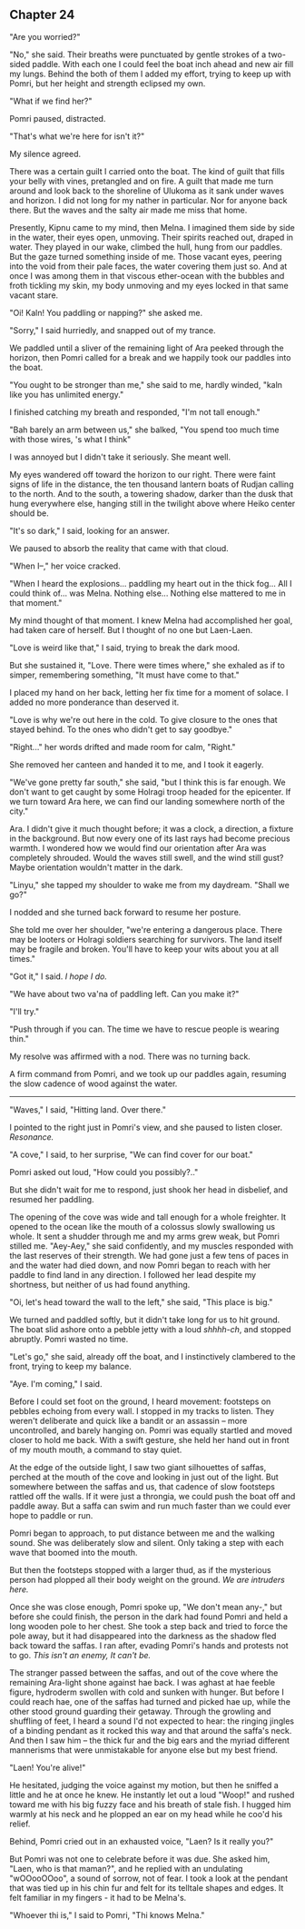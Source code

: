 ## Chapter 24

<!--
In this chapter, Pomri and Linyu set out in a small paddleboat for Heiko.

They don't have fog blocking them, but they are in the dark because of the obscura.

They also can't see underwater ships, like what Holrag would have. So the Holragi can spy on them and follow them to see what they're up to, maybe follow them back to Ulukoma to have a surprise attack in which they have to lock the door on Setre. The prologue illustrates a bloodied Setre, guilty for not helping Melna, paddling out to Liffa to save hae from a sinking capsule.

Anyway, tangent, this chapter shows them finding Laen-Laen and Pomri's saffa, Yub-yub, and Ginnu who can now see, but is exhausted and cold and doesn't know who thi is. However, thi knows the secret of the armory.

They also need to discover Ramne's connection to Holrag

They would go straight back, but they are captured by Ramne <- Too Much Capturing!

Holragi is digging shelter in Heiko, because they need shelter from the coming nova that will send the Obscura to far off places.

They are driven into the desert
 -->

"Are you worried?"

"No," she said. Their breaths were punctuated by gentle strokes of a two-sided paddle. With each one I could feel the boat inch ahead and new air fill my lungs. Behind the both of them I added my effort, trying to keep up with Pomri, but her height and strength eclipsed my own.

"What if we find her?"

Pomri paused, distracted.

"That's what we're here for isn't it?"

My silence agreed.

There was a certain guilt I carried onto the boat. The kind of guilt that fills your belly with vines, pretangled and on fire. A guilt that made me turn around and look back to the shoreline of Ulukoma as it sank under waves and horizon. I did not long for my nather in particular. Nor for anyone back there. But the waves and the salty air made me miss that home.

Presently, Kipnu came to my mind, then Melna. I imagined them side by side in the water, their eyes open, unmoving. Their spirits reached out, draped in water. They played in our wake, climbed the hull, hung from our paddles. But the gaze turned something inside of me. Those vacant eyes, peering into the void from their pale faces, the water covering them just so. And at once I was among them in that viscous ether-ocean with the bubbles and froth tickling my skin, my body unmoving and my eyes locked in that same vacant stare.

"Oi! Kaln! You paddling or napping?" she asked me.

"Sorry," I said hurriedly, and snapped out of my trance.

We paddled until a sliver of the remaining light of Ara peeked through the horizon, then Pomri called for a break and we happily took our paddles into the boat.

"You ought to be stronger than me," she said to me, hardly winded, "kaln like you has unlimited energy."

I finished catching my breath and responded, "I'm not tall enough."

"Bah barely an arm between us," she balked, "You spend too much time with those wires, 's what I think"

I was annoyed but I didn't take it seriously. She meant well.

My eyes wandered off toward the horizon to our right. There were faint signs of life in the distance, the ten thousand lantern boats of Rudjan calling to the north. And to the south, a towering shadow, darker than the dusk that hung everywhere else, hanging still in the twilight above where Heiko center should be.

"It's so dark," I said, looking for an answer.

We paused to absorb the reality that came with that cloud.

"When I–," her voice cracked.

"When I heard the explosions... paddling my heart out in the thick fog... All I could think of... was Melna. Nothing else... Nothing else mattered to me in that moment."

My mind thought of that moment. I knew Melna had accomplished her goal, had taken care of herself. But I thought of no one but Laen-Laen.

"Love is weird like that," I said, trying to break the dark mood.

But she sustained it, "Love. There were times where," she exhaled as if to simper, remembering something, "It must have come to that."

I placed my hand on her back, letting her fix time for a moment of solace. I added no more ponderance than deserved it.

"Love is why we're out here in the cold. To give closure to the ones that stayed behind. To the ones who didn't get to say goodbye."

"Right..." her words drifted and made room for calm, "Right."

She removed her canteen and handed it to me, and I took it eagerly.

"We've gone pretty far south," she said, "but I think this is far enough. We don't want to get caught by some Holragi troop headed for the epicenter. If we turn toward Ara here, we can find our landing somewhere north of the city."

Ara. I didn't give it much thought before; it was a clock, a direction, a fixture in the background. But now every one of its last rays had become precious warmth. I wondered how we would find our orientation after Ara was completely shrouded. Would the waves still swell, and the wind still gust? Maybe orientation wouldn't matter in the dark.

"Linyu," she tapped my shoulder to wake me from my daydream. "Shall we go?"

I nodded and she turned back forward to resume her posture.

She told me over her shoulder, "we're entering a dangerous place. There may be looters or Holragi soldiers searching for survivors. The land itself may be fragile and broken. You'll have to keep your wits about you at all times."

"Got it," I said. *I hope I do.*

"We have about two va'na of paddling left. Can you make it?"

"I'll try."

"Push through if you can. The time we have to rescue people is wearing thin."

My resolve was affirmed with a nod. There was no turning back.

A firm command from Pomri, and we took up our paddles again, resuming the slow cadence of wood against the water.


-------


"Waves," I said, "Hitting land. Over there."

I pointed to the right just in Pomri's view, and she paused to listen closer. *Resonance.*

"A cove," I said, to her surprise, "We can find cover for our boat."

Pomri asked out loud, "How could you possibly?.."

But she didn't wait for me to respond, just shook her head in disbelief, and resumed her paddling.

The opening of the cove was wide and tall enough for a whole freighter. It opened to the ocean like the mouth of a colossus slowly swallowing us whole. It sent a shudder through me and my arms grew weak, but Pomri stilled me. "Aey-Aey," she said confidently, and my muscles responded with the last reserves of their strength. We had gone just a few tens of paces in and the water had died down, and now Pomri began to reach with her paddle to find land in any direction. I followed her lead despite my shortness, but neither of us had found anything.

"Oi, let's head toward the wall to the left," she said, "This place is big."

We turned and paddled softly, but it didn't take long for us to hit ground. The boat slid ashore onto a pebble jetty with a loud *shhhh-ch*, and stopped abruptly. Pomri wasted no time.

"Let's go," she said, already off the boat, and I instinctively clambered to the front, trying to keep my balance.

"Aye. I'm coming," I said.

Before I could set foot on the ground, I heard movement: footsteps on pebbles echoing from every wall. I stopped in my tracks to listen. They weren't deliberate and quick like a bandit or an assassin – more uncontrolled, and barely hanging on. Pomri was equally startled and moved closer to hold me back. With a swift gesture, she held her hand out in front of my mouth mouth, a command to stay quiet.

At the edge of the outside light, I saw two giant silhouettes of saffas, perched at the mouth of the cove and looking in just out of the light. But somewhere between the saffas and us, that cadence of slow footsteps rattled off the walls. If it were just a throngia, we could push the boat off and paddle away. But a saffa can swim and run much faster than we could ever hope to paddle or run.

Pomri began to approach, to put distance between me and the walking sound. She was deliberately slow and silent. Only taking a step with each wave that boomed into the mouth.

But then the footsteps stopped with a larger thud, as if the mysterious person had plopped all their body weight on the ground. *We are intruders here.*

Once she was close enough, Pomri spoke up, "We don't mean any-," but before she could finish, the person in the dark had found Pomri and held a long wooden pole to her chest. She took a step back and tried to force the pole away, but it had disappeared into the darkness as the shadow fled back toward the saffas. I ran after, evading Pomri's hands and protests not to go. *This isn't an enemy, It can't be.*

The stranger passed between the saffas, and out of the cove where the remaining Ara-light shone against hae back. I was aghast at hae feeble figure, hydroderm swollen with cold and sunken with hunger. But before I could reach hae, one of the saffas had turned and picked hae up, while the other stood ground guarding their getaway. Through the growling and shuffling of feet, I heard a sound I'd not expected to hear: the ringing jingles of a binding pendant as it rocked this way and that around the saffa's neck. And then I saw him – the thick fur and the big ears and the myriad different mannerisms that were unmistakable for anyone else but my best friend.

"Laen! You're alive!"

He hesitated, judging the voice against my motion, but then he sniffed a little and he at once he knew. He instantly let out a loud "Woop!" and rushed toward me with his big fuzzy face and his breath of stale fish. I hugged him warmly at his neck and he plopped an ear on my head while he coo'd his relief.

Behind, Pomri cried out in an exhausted voice, "Laen? Is it really you?"

But Pomri was not one to celebrate before it was due. She asked him, "Laen, who is that maman?", and he replied with an undulating "wOOooOOoo", a sound of sorrow, not of fear. I took a look at the pendant that was tied up in his chin fur and felt for its telltale shapes and edges. It felt familiar in my fingers - it had to be Melna's.

"Whoever thi is," I said to Pomri, "Thi knows Melna."



<!--
They find Ginnu/not-Ginnu in the cove.
She shows them Melna's and Kipnu's pendants as a token of trust.
-->


